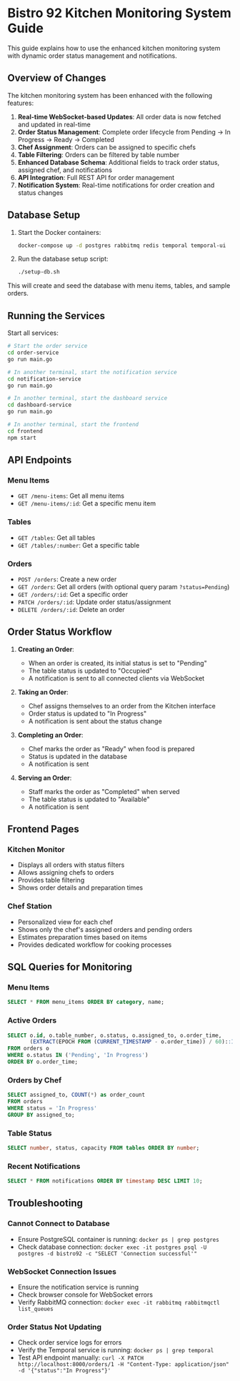 # Bistro 92 Kitchen Monitoring System Guide

This guide explains how to use the enhanced kitchen monitoring system with dynamic order status management and notifications.

## Overview of Changes

The kitchen monitoring system has been enhanced with the following features:

1. **Real-time WebSocket-based Updates**: All order data is now fetched and updated in real-time
2. **Order Status Management**: Complete order lifecycle from Pending → In Progress → Ready → Completed
3. **Chef Assignment**: Orders can be assigned to specific chefs
4. **Table Filtering**: Orders can be filtered by table number
5. **Enhanced Database Schema**: Additional fields to track order status, assigned chef, and notifications
6. **API Integration**: Full REST API for order management
7. **Notification System**: Real-time notifications for order creation and status changes

## Database Setup

1. Start the Docker containers:
   ```bash
   docker-compose up -d postgres rabbitmq redis temporal temporal-ui
   ```

2. Run the database setup script:
   ```bash
   ./setup-db.sh
   ```

This will create and seed the database with menu items, tables, and sample orders.

## Running the Services

Start all services:

```bash
# Start the order service
cd order-service
go run main.go

# In another terminal, start the notification service
cd notification-service
go run main.go

# In another terminal, start the dashboard service
cd dashboard-service
go run main.go

# In another terminal, start the frontend
cd frontend
npm start
```

## API Endpoints

### Menu Items
- `GET /menu-items`: Get all menu items
- `GET /menu-items/:id`: Get a specific menu item

### Tables
- `GET /tables`: Get all tables
- `GET /tables/:number`: Get a specific table

### Orders
- `POST /orders`: Create a new order
- `GET /orders`: Get all orders (with optional query param `?status=Pending`)
- `GET /orders/:id`: Get a specific order
- `PATCH /orders/:id`: Update order status/assignment
- `DELETE /orders/:id`: Delete an order

## Order Status Workflow

1. **Creating an Order**:
   - When an order is created, its initial status is set to "Pending"
   - The table status is updated to "Occupied"
   - A notification is sent to all connected clients via WebSocket

2. **Taking an Order**:
   - Chef assigns themselves to an order from the Kitchen interface
   - Order status is updated to "In Progress"
   - A notification is sent about the status change

3. **Completing an Order**:
   - Chef marks the order as "Ready" when food is prepared
   - Status is updated in the database
   - A notification is sent

4. **Serving an Order**:
   - Staff marks the order as "Completed" when served
   - The table status is updated to "Available"
   - A notification is sent

## Frontend Pages

### Kitchen Monitor
- Displays all orders with status filters
- Allows assigning chefs to orders
- Provides table filtering
- Shows order details and preparation times

### Chef Station
- Personalized view for each chef
- Shows only the chef's assigned orders and pending orders
- Estimates preparation times based on items
- Provides dedicated workflow for cooking processes

## SQL Queries for Monitoring

### Menu Items
```sql
SELECT * FROM menu_items ORDER BY category, name;
```

### Active Orders
```sql
SELECT o.id, o.table_number, o.status, o.assigned_to, o.order_time, 
       (EXTRACT(EPOCH FROM (CURRENT_TIMESTAMP - o.order_time)) / 60)::INTEGER AS wait_time_mins 
FROM orders o 
WHERE o.status IN ('Pending', 'In Progress') 
ORDER BY o.order_time;
```

### Orders by Chef
```sql
SELECT assigned_to, COUNT(*) as order_count 
FROM orders 
WHERE status = 'In Progress' 
GROUP BY assigned_to;
```

### Table Status
```sql
SELECT number, status, capacity FROM tables ORDER BY number;
```

### Recent Notifications
```sql
SELECT * FROM notifications ORDER BY timestamp DESC LIMIT 10;
```

## Troubleshooting

### Cannot Connect to Database
- Ensure PostgreSQL container is running: `docker ps | grep postgres`
- Check database connection: `docker exec -it postgres psql -U postgres -d bistro92 -c "SELECT 'Connection successful'"`

### WebSocket Connection Issues
- Ensure the notification service is running
- Check browser console for WebSocket errors
- Verify RabbitMQ connection: `docker exec -it rabbitmq rabbitmqctl list_queues`

### Order Status Not Updating
- Check order service logs for errors
- Verify the Temporal service is running: `docker ps | grep temporal`
- Test API endpoint manually: `curl -X PATCH http://localhost:8000/orders/1 -H "Content-Type: application/json" -d '{"status":"In Progress"}'` 
